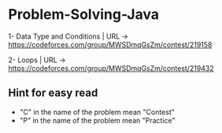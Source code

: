 # Problem-Solving-Java

1- Data Type and Conditions | URL -> https://codeforces.com/group/MWSDmqGsZm/contest/219158

2- Loops | URL -> https://codeforces.com/group/MWSDmqGsZm/contest/219432

## Hint for easy read

* "C" in the name of the problem mean "Contest"
* "P" in the name of the problem mean "Practice"